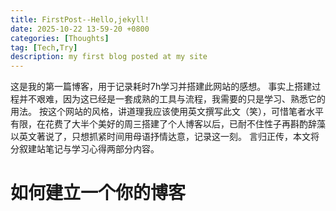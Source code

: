 ```yaml
---
title: FirstPost--Hello,jekyll!
date: 2025-10-22 13-59-20 +0800
categories: [Thoughts]
tag: [Tech,Try]
description: my first blog posted at my site
---
```


这是我的第一篇博客，用于记录耗时7h学习并搭建此网站的感想。
事实上搭建过程并不艰难，因为这已经是一套成熟的工具与流程，我需要的只是学习、熟悉它的用法。
按这个网站的风格，讲道理我应该使用英文撰写此文（笑），可惜笔者水平有限，在花费了大半个美好的周三搭建了个人博客以后，已耐不住性子再斟酌辞藻以英文著说了，只想抓紧时间用母语抒情达意，记录这一刻。
言归正传，本文将分叙建站笔记与学习心得两部分内容。
# 如何建立一个你的博客
